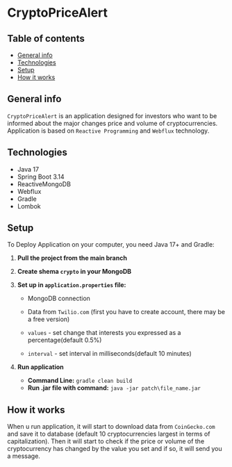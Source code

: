 # CryptoPriceAlert
## Table of contents
* [General info](#general-info)
* [Technologies](#technologies)
* [Setup](#setup)
* [How it works](#how-it-works)
## General info
`CryptoPriceAlert` is an application designed for investors
who want to be informed about the major changes price and volume
of cryptocurrencies. Application is based on `Reactive Programming` 
and `Webflux` technology.


## Technologies
* Java 17
* Spring Boot 3.14
* ReactiveMongoDB
* Webflux
* Gradle
* Lombok

## Setup
To Deploy Application on your computer, you need Java 17+ and Gradle:

1. **Pull the project from the main branch**
2. **Create shema `crypto` in your MongoDB**
3. **Set up in `application.properties` file:**
   - MongoDB connection

   -  Data from `Twilio.com` (first you have to create account, there may be a free version)

   -  `values` - set change that interests you expressed as a percentage(default 0.5%)

   -  `interval` - set interval in milliseconds(default 10 minutes)

4. **Run application**
   -  **Command Line:**  `gradle clean build`
   -  **Run .jar file with command:**  `java -jar patch\file_name.jar`


## How it works

When u run application, it will start to download data from `CoinGecko.com` 
and save it to database (default 10 cryptocurrencies largest in terms of capitalization).
Then it will start to check if the price or volume
of the cryptocurrency has changed by the value you set and if so, it will send you a message.


